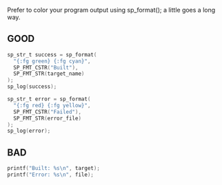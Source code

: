 Prefer to color your program output using sp_format(); a little goes a long way.

## GOOD

```c
sp_str_t success = sp_format(
  "{:fg green} {:fg cyan}",
  SP_FMT_CSTR("Built"),
  SP_FMT_STR(target_name)
);
sp_log(success);

sp_str_t error = sp_format(
  "{:fg red} {:fg yellow}",
  SP_FMT_CSTR("Failed"),
  SP_FMT_STR(error_file)
);
sp_log(error);
```

## BAD

```c
printf("Built: %s\n", target);
printf("Error: %s\n", file);
```
